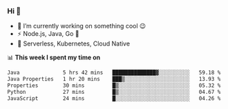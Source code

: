 ### Hi 👋

<!--
**nodejh/nodejh** is a ✨ _special_ ✨ repository because its `README.md` (this file) appears on your GitHub profile.

Here are some ideas to get you started:

- 🔭 I’m currently working on ...
- 🌱 I’m currently learning ...
- 👯 I’m looking to collaborate on ...
- 🤔 I’m looking for help with ...
- 💬 Ask me about ...
- 📫 How to reach me: ...
- 😄 Pronouns: ...
- ⚡ Fun fact: ...
-->

- 🔭 I’m currently working on something cool :wink:
- ⚡ Node.js, Java, Go :thought_balloon:
- 🤖 Serverless, Kubernetes, Cloud Native

📊 **This week I spent my time on**

<!--START_SECTION:waka-->

```txt
Java              5 hrs 42 mins   ██████████████▓░░░░░░░░░░   59.18 %
Java Properties   1 hr 20 mins    ███▒░░░░░░░░░░░░░░░░░░░░░   13.93 %
Properties        30 mins         █▒░░░░░░░░░░░░░░░░░░░░░░░   05.32 %
Python            27 mins         █▒░░░░░░░░░░░░░░░░░░░░░░░   04.67 %
JavaScript        24 mins         █░░░░░░░░░░░░░░░░░░░░░░░░   04.26 %
```

<!--END_SECTION:waka-->


<!--
:traffic_light: **Visitors**

![visitors](https://visitor-badge.glitch.me/badge?page_id=nodejh.nodejh)
-->
